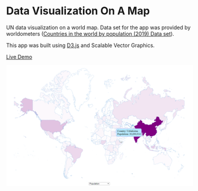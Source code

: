 # Data Visualization On A Map
UN data visualization on a world map. Data set for the app was provided by worldometers ([Countries in the world by population (2019) Data set](https://www.worldometers.info/world-population/population-by-country/)).

This app was built using [D3.js](https://d3js.org/) and Scalable Vector Graphics.

[Live Demo](https://dilanlivera.github.io/data-visualization-on-a-map/)

![alt text](https://github.com/DilanLivera/data-visualization-on-a-map/blob/master/img/data-visualization-on-a-map.png)
